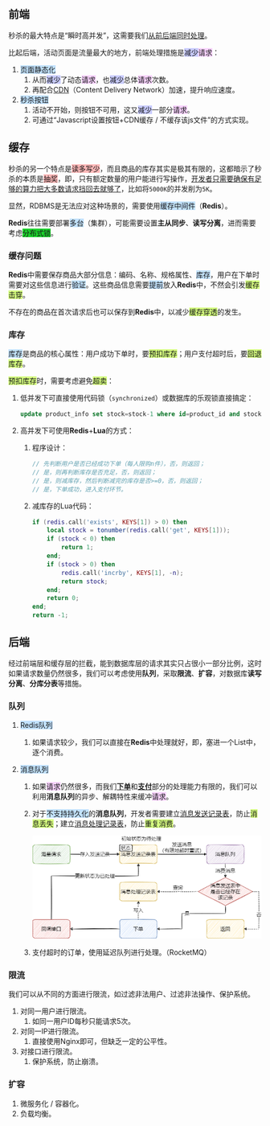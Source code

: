 ## 前端

秒杀的最大特点是“瞬时高并发”，这需要我们[从前后端同时处理](https://www.zhihu.com/question/20978066/answer/2027433026)。

比起后端，活动页面是流量最大的地方，前端处理措施是<span style=background:#c9ccff>减少</span><span style=background:#f8d2ff>请求</span>：

1. <span style=background:#c2e2ff>页面静态化</span>
   1. 从而<span style=background:#c9ccff>减少</span>了动态<span style=background:#f8d2ff>请求</span>，也<span style=background:#c9ccff>减少</span>总体<span style=background:#f8d2ff>请求</span>次数。
   2. 再配合<u>CDN</u>（Content Delivery Network）加速，提升响应速度。
2. <span style=background:#c2e2ff>秒杀按钮</span>
   1. 活动不开始，则按钮不可用，这又<span style=background:#c9ccff>减少</span>一部分<span style=background:#f8d2ff>请求</span>。
   2. 可通过“Javascript设置按钮+CDN缓存 / 不缓存该js文件”的方式实现。



## 缓存

秒杀的另一个特点是<span style=background:#ffb8b8>读多写少</span>，而且商品的库存其实是极其有限的，这都暗示了秒杀的本质是<span style=background:#ffb8b8>抽奖</span>，即，只有额定数量的用户能进行写操作，[开发者只需要确保有足够的算力把大多数请求挡回去就够了](https://www.zhihu.com/question/20978066/answer/1478490284)，比如将`5000K`的并发削为`5K`。

显然，RDBMS是无法应对这种场景的，需要使用<span style=background:#c2e2ff>缓存中间件</span>（**Redis**）。

**Redis**往往需要部署<span style=background:#c2e2ff>多台</span>（集群），可能需要设置**主从同步**、**读写分离**，进而需要考虑<span style=background:#19d02a>分布式锁</span>。

### 缓存问题

**Redis**中需要保存商品大部分信息：编码、名称、规格属性、<span style=background:#c2e2ff>库存</span>，用户在下单时需要对这些信息进行<span style=background:#c2e2ff>验证</span>。这些商品信息需要<span style=background:#c2e2ff>提前</span>放入**Redis**中，不然会引发<span style=background:#d4fe7f>缓存击穿</span>。

不存在的商品在首次请求后也可以保存到**Redis**中，以减少<span style=background:#d4fe7f>缓存穿透</span>的发生。

### 库存

<span style=background:#c2e2ff>库存</span>是商品的核心属性：用户成功下单时，要<span style=background:#d4fe7f>预扣库存</span>；用户支付超时后，要<span style=background:#d4fe7f>回退库存</span>。

<span style=background:#d4fe7f>预扣库存</span>时，需要考虑避免<span style=background:#d4fe7f>超卖</span>：

1. 低并发下可直接使用代码锁（`synchronized`）或数据库的乐观锁直接搞定：

   ```sql
   update product_info set stock=stock-1 where id=product_id and stock > 0;
   ```

2. 高并发下可使用**Redis**+**Lua**的方式：

   1. 程序设计：
      
      ```java
      // 先判断用户是否已经成功下单（每人限购n件），否，则返回；
      // 是，则再判断库存是否充足，否，则返回；
      // 是，则减库存，然后判断减完的库存是否>=0，否，则返回；
      // 是，下单成功，进入支付环节。
      ```
   
   2. 减库存的Lua代码：
      
      ```lua
      if (redis.call('exists', KEYS[1]) > 0) then
          local stock = tonumber(redis.call('get', KEYS[1]));
          if (stock < 0) then
              return 1;
          end;
          if (stock > 0) then
              redis.call('incrby', KEYS[1], -n);
              return stock;
          end;
          return 0;
      end;
      return -1;
      ```



## 后端

经过前端层和缓存层的拦截，能到数据库层的请求其实只占很小一部分比例，这时如果请求数量仍然很多，我们可以考虑使用**队列**，采取**限流**、**扩容**，对数据库**读写分离**、**分库分表**等措施。

### 队列

1. <span style=background:#c2e2ff>Redis队列</span>

   1. 如果请求较少，我们可以直接在**Redis**中处理就好，即，塞进一个List中，逐个消费。

2. <span style=background:#c2e2ff>消息队列</span>

   1. 如果<span style=background:#f8d2ff>请求</span>仍然很多，而我们<u>**下单**</u>和<u>**支付**</u>部分的处理能力有限的，我们可以利用**消息队列**的异步、解耦特性来缓冲<span style=background:#f8d2ff>请求</span>。

   2. 对于<span style=background:#c2e2ff>不支持持久化</span>的**消息队列**，开发者需要建立<u>消息发送记录表</u>，防止<span style=background:#d4fe7f>消息丢失</span>；建立<u>消息处理记录表</u>，防止<span style=background:#d4fe7f>重复消费</span>。

      ![](../images/10/message-send-records.png)

   3. 支付超时的订单，使用延迟队列进行处理。（RocketMQ）

### 限流

我们可以从不同的方面进行限流，如过滤非法用户、过滤非法操作、保护系统。

1. 对同一用户进行限流。
   1. 如同一用户ID每秒只能请求5次。
2. 对同一IP进行限流。
   1. 直接使用Nginx即可，但缺乏一定的公平性。
3. 对接口进行限流。
   1. 保护系统，防止崩溃。

### 扩容

1. 微服务化 / 容器化。
2. 负载均衡。